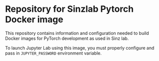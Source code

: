 # Repository for Sinzlab Pytorch Docker image
This repository contains information and configuration needed to build Docker images for PyTorch development as used in
Sinz lab. 

To launch Jupyter Lab using this image, you must properly configure and pass in `JUPYTER_PASSWORD` environment variable.
